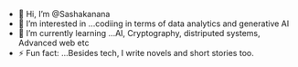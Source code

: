 - 👋 Hi, I’m @Sashakanana
- 👀 I’m interested in ...codiing in terms of data analytics and generative AI
- 🌱 I’m currently learning ...AI, Cryptography, distriputed systems, Advanced web etc
- ⚡ Fun fact: ...Besides tech, I write novels and short stories too.

<!---
Sashakanana/Sashakanana is a ✨ special ✨ repository because its `README.md` (this file) appears on your GitHub profile.
You can click the Preview link to take a look at your changes.
--->
